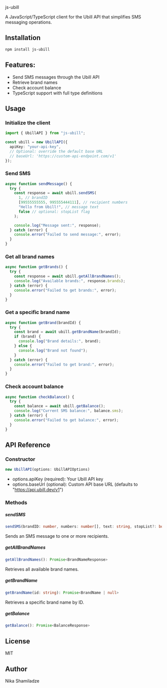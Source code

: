 js-ubill

A JavaScript/TypeScript client for the Ubill API that simplifies SMS messaging operations.

## Installation

```bash
npm install js-ubill
```

## Features:

- Send SMS messages through the Ubill API
- Retrieve brand names
- Check account balance
- TypeScript support with full type definitions

## Usage

### Initialize the client

```typescript
import { UbillAPI } from "js-ubill";

const ubill = new UbillAPI({
  apiKey: "your-api-key",
  // Optional: override the default base URL
  // baseUrl: 'https://custom-api-endpoint.com/v1'
});
```

### Send SMS

```typescript
async function sendMessage() {
  try {
    const response = await ubill.sendSMS(
      1, // brandID
      [99555555555, 995555444111], // recipient numbers
      "Hello from Ubill!", // message text
      false // optional: stopList flag
    );

    console.log("Message sent:", response);
  } catch (error) {
    console.error("Failed to send message:", error);
  }
}
```

### Get all brand names

```typescript
async function getBrands() {
  try {
    const response = await ubill.getAllBrandNames();
    console.log("Available brands:", response.brands);
  } catch (error) {
    console.error("Failed to get brands:", error);
  }
}
```

### Get a specific brand name

```typescript
async function getBrand(brandId) {
  try {
    const brand = await ubill.getBrandName(brandId);
    if (brand) {
      console.log("Brand details:", brand);
    } else {
      console.log("Brand not found");
    }
  } catch (error) {
    console.error("Failed to get brand:", error);
  }
}
```

### Check account balance

```typescript
async function checkBalance() {
  try {
    const balance = await ubill.getBalance();
    console.log("Current SMS balance:", balance.sms);
  } catch (error) {
    console.error("Failed to get balance:", error);
  }
}
```

## API Reference

### Constructor

```typescript
new UbillAPI(options: UbillAPIOptions)
```

- options.apiKey (required): Your Ubill API key
- options.baseUrl (optional): Custom API base URL (defaults to "https://api.ubill.dev/v1")

### Methods

##### sendSMS

```typescript
sendSMS(brandID: number, numbers: number[], text: string, stopList?: boolean): Promise<SendSMSResponse>
```

Sends an SMS message to one or more recipients.

##### getAllBrandNames

```typescript
getAllBrandNames(): Promise<BrandNameResponse>
```

Retrieves all available brand names.

##### getBrandName

```typescript
getBrandName(id: string): Promise<BrandName | null>
```

Retrieves a specific brand name by ID.

##### getBalance

```typescript
getBalance(): Promise<BalanceResponse>
```

## License

MIT

## Author

Nika Shamiladze
